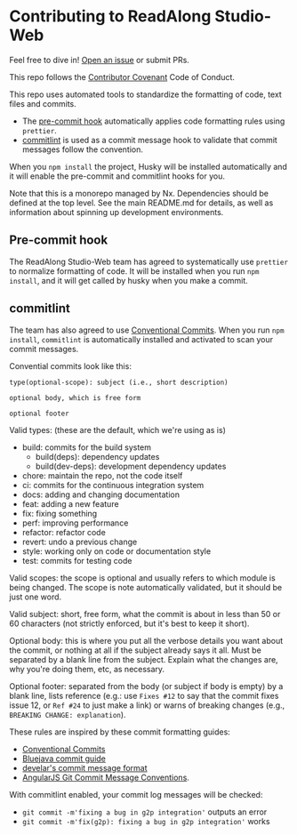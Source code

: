 # Contributing to ReadAlong Studio-Web

Feel free to dive in! [Open an issue](https://github.com/ReadAlongs/Studio-Web/issues/new) or submit PRs.

This repo follows the [Contributor Covenant](http://contributor-covenant.org/version/1/3/0/) Code of Conduct.

This repo uses automated tools to standardize the formatting of code, text files and commits.

- The [pre-commit hook](#pre-commit-hook) automatically applies code formatting rules using `prettier`.
- [commitlint](#commitlint) is used as a commit message hook to validate that commit messages follow the convention.

When you `npm install` the project, Husky will be installed automatically and it will enable the pre-commit and commitlint hooks for you.

Note that this is a monorepo managed by Nx. Dependencies should be defined at the top level. See the main README.md for details, as well as information about spinning up development environments.

## Pre-commit hook

The ReadAlong Studio-Web team has agreed to systematically use `prettier` to
normalize formatting of code. It will be installed when you run `npm install`,
and it will get called by husky when you make a commit.

## commitlint

The team has also agreed to use [Conventional Commits](https://www.conventionalcommits.org/).
When you run `npm install`, `commitlint` is automatically installed and activated to scan your
commit messages.

Convential commits look like this:

    type(optional-scope): subject (i.e., short description)

    optional body, which is free form

    optional footer

Valid types: (these are the default, which we're using as is)

- build: commits for the build system
  - build(deps): dependency updates
  - build(dev-deps): development dependency updates
- chore: maintain the repo, not the code itself
- ci: commits for the continuous integration system
- docs: adding and changing documentation
- feat: adding a new feature
- fix: fixing something
- perf: improving performance
- refactor: refactor code
- revert: undo a previous change
- style: working only on code or documentation style
- test: commits for testing code

Valid scopes: the scope is optional and usually refers to which module is being changed.
The scope is note automatically validated, but it should be just one word.

Valid subject: short, free form, what the commit is about in less than 50 or 60 characters
(not strictly enforced, but it's best to keep it short).

Optional body: this is where you put all the verbose details you want about the commit, or
nothing at all if the subject already says it all. Must be separated by a blank line from
the subject. Explain what the changes are, why you're doing them, etc, as necessary.

Optional footer: separated from the body (or subject if body is empty) by a blank line,
lists reference (e.g.: use `Fixes #12` to say that the commit fixes issue 12, or `Ref #24`
to just make a link) or warns of breaking changes (e.g., `BREAKING CHANGE: explanation`).

These rules are inspired by these commit formatting guides:

- [Conventional Commits](https://www.conventionalcommits.org/)
- [Bluejava commit guide](https://github.com/bluejava/git-commit-guide)
- [develar's commit message format](https://gist.github.com/develar/273e2eb938792cf5f86451fbac2bcd51)
- [AngularJS Git Commit Message Conventions](https://docs.google.com/document/d/1QrDFcIiPjSLDn3EL15IJygNPiHORgU1_OOAqWjiDU5Y).

With commitlint enabled, your commit log messages will be checked:

- `git commit -m'fixing a bug in g2p integration'` outputs an error
- `git commit -m'fix(g2p): fixing a bug in g2p integration'` works
